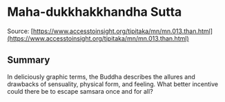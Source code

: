 # Maha-dukkhakkhandha Sutta



Source: [https://www.accesstoinsight.org/tipitaka/mn/mn.013.than.html](https://www.accesstoinsight.org/tipitaka/mn/mn.013.than.html)



## Summary

In deliciously graphic terms, the Buddha describes the allures and drawbacks of sensuality, physical form, and feeling. What better incentive could there be to escape samsara once and for all?